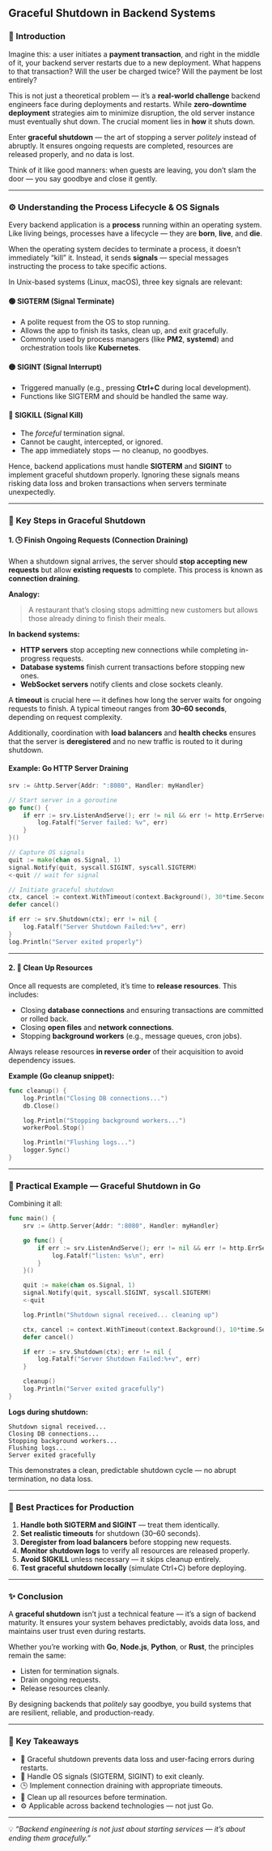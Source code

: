## Graceful Shutdown in Backend Systems

### 🧩 Introduction

Imagine this: a user initiates a **payment transaction**, and right in the middle of it, your backend server restarts due to a new deployment. What happens to that transaction? Will the user be charged twice? Will the payment be lost entirely?

This is not just a theoretical problem — it’s a **real-world challenge** backend engineers face during deployments and restarts. While **zero-downtime deployment** strategies aim to minimize disruption, the old server instance must eventually shut down. The crucial moment lies in **how** it shuts down.

Enter **graceful shutdown** — the art of stopping a server *politely* instead of abruptly. It ensures ongoing requests are completed, resources are released properly, and no data is lost.

Think of it like good manners: when guests are leaving, you don’t slam the door — you say goodbye and close it gently.

---

### ⚙️ Understanding the Process Lifecycle & OS Signals

Every backend application is a **process** running within an operating system. Like living beings, processes have a lifecycle — they are **born**, **live**, and **die**.

When the operating system decides to terminate a process, it doesn’t immediately “kill” it. Instead, it sends **signals** — special messages instructing the process to take specific actions.

In Unix-based systems (Linux, macOS), three key signals are relevant:

#### 🟢 SIGTERM (Signal Terminate)

* A polite request from the OS to stop running.
* Allows the app to finish its tasks, clean up, and exit gracefully.
* Commonly used by process managers (like **PM2**, **systemd**) and orchestration tools like **Kubernetes**.

#### 🟡 SIGINT (Signal Interrupt)

* Triggered manually (e.g., pressing **Ctrl+C** during local development).
* Functions like SIGTERM and should be handled the same way.

#### 🔴 SIGKILL (Signal Kill)

* The *forceful* termination signal.
* Cannot be caught, intercepted, or ignored.
* The app immediately stops — no cleanup, no goodbyes.

Hence, backend applications must handle **SIGTERM** and **SIGINT** to implement graceful shutdown properly. Ignoring these signals means risking data loss and broken transactions when servers terminate unexpectedly.

---

### 🧠 Key Steps in Graceful Shutdown

#### 1. 🕒 Finish Ongoing Requests (Connection Draining)

When a shutdown signal arrives, the server should **stop accepting new requests** but allow **existing requests** to complete. This process is known as **connection draining**.

**Analogy:**

> A restaurant that’s closing stops admitting new customers but allows those already dining to finish their meals.

**In backend systems:**

* **HTTP servers** stop accepting new connections while completing in-progress requests.
* **Database systems** finish current transactions before stopping new ones.
* **WebSocket servers** notify clients and close sockets cleanly.

A **timeout** is crucial here — it defines how long the server waits for ongoing requests to finish. A typical timeout ranges from **30–60 seconds**, depending on request complexity.

Additionally, coordination with **load balancers** and **health checks** ensures that the server is **deregistered** and no new traffic is routed to it during shutdown.

#### Example: Go HTTP Server Draining

```go
srv := &http.Server{Addr: ":8080", Handler: myHandler}

// Start server in a goroutine
go func() {
    if err := srv.ListenAndServe(); err != nil && err != http.ErrServerClosed {
        log.Fatalf("Server failed: %v", err)
    }
}()

// Capture OS signals
quit := make(chan os.Signal, 1)
signal.Notify(quit, syscall.SIGINT, syscall.SIGTERM)
<-quit // wait for signal

// Initiate graceful shutdown
ctx, cancel := context.WithTimeout(context.Background(), 30*time.Second)
defer cancel()

if err := srv.Shutdown(ctx); err != nil {
    log.Fatalf("Server Shutdown Failed:%+v", err)
}
log.Println("Server exited properly")
```

---

#### 2. 🧹 Clean Up Resources

Once all requests are completed, it’s time to **release resources**. This includes:

* Closing **database connections** and ensuring transactions are committed or rolled back.
* Closing **open files** and **network connections**.
* Stopping **background workers** (e.g., message queues, cron jobs).

Always release resources **in reverse order** of their acquisition to avoid dependency issues.

**Example (Go cleanup snippet):**

```go
func cleanup() {
    log.Println("Closing DB connections...")
    db.Close()

    log.Println("Stopping background workers...")
    workerPool.Stop()

    log.Println("Flushing logs...")
    logger.Sync()
}
```

---

### 🧩 Practical Example — Graceful Shutdown in Go

Combining it all:

```go
func main() {
    srv := &http.Server{Addr: ":8080", Handler: myHandler}

    go func() {
        if err := srv.ListenAndServe(); err != nil && err != http.ErrServerClosed {
            log.Fatalf("listen: %s\n", err)
        }
    }()

    quit := make(chan os.Signal, 1)
    signal.Notify(quit, syscall.SIGINT, syscall.SIGTERM)
    <-quit

    log.Println("Shutdown signal received... cleaning up")

    ctx, cancel := context.WithTimeout(context.Background(), 10*time.Second)
    defer cancel()

    if err := srv.Shutdown(ctx); err != nil {
        log.Fatalf("Server Shutdown Failed:%+v", err)
    }

    cleanup()
    log.Println("Server exited gracefully")
}
```

**Logs during shutdown:**

```
Shutdown signal received...
Closing DB connections...
Stopping background workers...
Flushing logs...
Server exited gracefully
```

This demonstrates a clean, predictable shutdown cycle — no abrupt termination, no data loss.

---

### 🧭 Best Practices for Production

1. **Handle both SIGTERM and SIGINT** — treat them identically.
2. **Set realistic timeouts** for shutdown (30–60 seconds).
3. **Deregister from load balancers** before stopping new requests.
4. **Monitor shutdown logs** to verify all resources are released properly.
5. **Avoid SIGKILL** unless necessary — it skips cleanup entirely.
6. **Test graceful shutdown locally** (simulate Ctrl+C) before deploying.

---

### ✨ Conclusion

A **graceful shutdown** isn’t just a technical feature — it’s a sign of backend maturity. It ensures your system behaves predictably, avoids data loss, and maintains user trust even during restarts.

Whether you’re working with **Go**, **Node.js**, **Python**, or **Rust**, the principles remain the same:

* Listen for termination signals.
* Drain ongoing requests.
* Release resources cleanly.

By designing backends that *politely* say goodbye, you build systems that are resilient, reliable, and production-ready.

---

### 📘 Key Takeaways

* 🧠 Graceful shutdown prevents data loss and user-facing errors during restarts.
* 🔔 Handle OS signals (SIGTERM, SIGINT) to exit cleanly.
* 🕒 Implement connection draining with appropriate timeouts.
* 🧹 Clean up all resources before termination.
* ⚙️ Applicable across backend technologies — not just Go.

---

💡 *“Backend engineering is not just about starting services — it’s about ending them gracefully.”*
